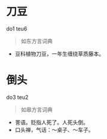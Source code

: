 # 刀豆
do1 teu6
> 如东方言词典
- 豆科植物刀豆，一年生缠绕草质藤本。

# 倒头
do3 teu2
> 如皋方言词典
- 詈语。贬指人死了。人死头倒。
- 口头禅，气话：～桌子、～车子。
